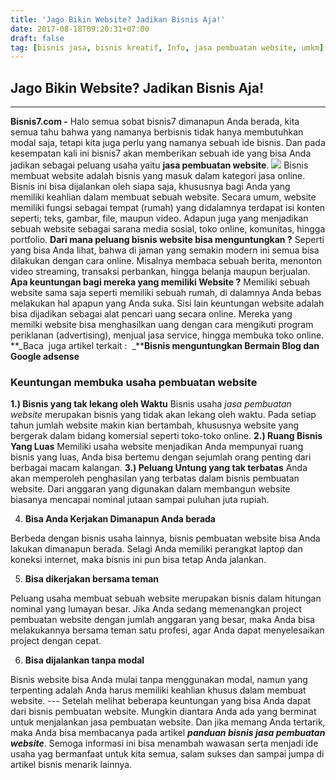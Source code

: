 ```yaml
---
title: 'Jago Bikin Website? Jadikan Bisnis Aja!'
date: 2017-08-18T09:20:31+07:00
draft: false
tag: [bisnis jasa, bisnis kreatif, Info, jasa pembuatan website, umkm]
---
```

## Jago Bikin Website? Jadikan Bisnis Aja!
----

**Bisnis7.com -** Halo semua sobat bisnis7 dimanapun Anda berada, kita semua tahu bahwa yang namanya berbisnis tidak hanya membutuhkan modal saja, tetapi kita juga perlu yang namanya sebuah ide bisnis. Dan pada kesempatan kali ini bisnis7 akan memberikan sebuah ide yang bisa Anda jadikan sebagai peluang usaha yaitu **jasa pembuatan website**. ![](https://www.bisnis7.com/wp-content/uploads/2017/08/panduan-bisnis-jasa-pembuatan-website.jpg) Bisnis membuat website adalah bisnis yang masuk dalam kategori jasa online. Bisnis ini bisa dijalankan oleh siapa saja, khususnya bagi Anda yang memiliki keahlian dalam membuat sebuah website. Secara umum, website memiliki fungsi sebagai tempat (rumah) yang didalamnya terdapat isi konten seperti; teks, gambar, file, maupun video. Adapun juga yang menjadikan sebuah website sebagai sarana media sosial, toko online, komunitas, hingga portfolio. **Dari mana peluang bisnis website bisa menguntungkan ?** Seperti yang bisa Anda lihat, bahwa di jaman yang semakin modern ini semua bisa dilakukan dengan cara online. Misalnya membaca sebuah berita, menonton video streaming, transaksi perbankan, hingga belanja maupun berjualan. **Apa keuntungan bagi mereka yang memiliki Website ?** Memiliki sebuah website sama saja seperti memiliki sebuah rumah, di dalamnya Anda bebas melakukan hal apapun yang Anda suka. Sisi lain keuntungan website adalah bisa dijadikan sebagai alat pencari uang secara online. Mereka yang memilki website bisa menghasilkan uang dengan cara mengikuti program periklanan (advertising), menjual jasa service, hingga membuka toko online. **_Baca  juga artikel terkait :  _****Bisnis menguntungkan Bermain Blog dan Google adsense**

### Keuntungan membuka usaha pembuatan website

**1.) Bisnis yang tak lekang oleh Waktu** Bisnis usaha _jasa pembuatan website_ merupakan bisnis yang tidak akan lekang oleh waktu. Pada setiap tahun jumlah website makin kian bertambah, khususnya website yang bergerak dalam bidang komersial seperti toko-toko online. **2.) Ruang Bisnis Yang Luas** Memiliki usaha website menjadikan Anda mempunyai ruang bisnis yang luas, Anda bisa bertemu dengan sejumlah orang penting dari berbagai macam kalangan. **3.) Peluang Untung yang tak terbatas** Anda akan memperoleh penghasilan yang terbatas dalam bisnis pembuatan website. Dari anggaran yang digunakan dalam membangun website biasanya mencapai nominal jutaan sampai puluhan juta rupiah.

4.  **Bisa Anda Kerjakan Dimanapun Anda berada**

Berbeda dengan bisnis usaha lainnya, bisnis pembuatan website bisa Anda lakukan dimanapun berada. Selagi Anda memiliki perangkat laptop dan koneksi internet, maka bisnis ini pun bisa tetap Anda jalankan.

5.  **Bisa dikerjakan bersama teman**

Peluang usaha membuat sebuah website merupakan bisnis dalam hitungan nominal yang lumayan besar. Jika Anda sedang memenangkan project pembuatan website dengan jumlah anggaran yang besar, maka Anda bisa melakukannya bersama teman satu profesi, agar Anda dapat menyelesaikan project dengan cepat.

6.  **Bisa dijalankan tanpa modal**

Bisnis website bisa Anda mulai tanpa menggunakan modal, namun yang terpenting adalah Anda harus memiliki keahlian khusus dalam membuat website. --- Setelah melihat beberapa keuntungan yang bisa Anda dapat dari bisnis pembuatan website. Mungkin diantara Anda ada yang berminat untuk menjalankan jasa pembuatan website. Dan jika memang Anda tertarik, maka Anda bisa membacanya pada artikel **_panduan bisnis jasa pembuatan website_**. Semoga informasi ini bisa menambah wawasan serta menjadi ide usaha yag bermanfaat untuk kita semua, salam sukses dan sampai jumpa di artikel bisnis menarik lainnya.